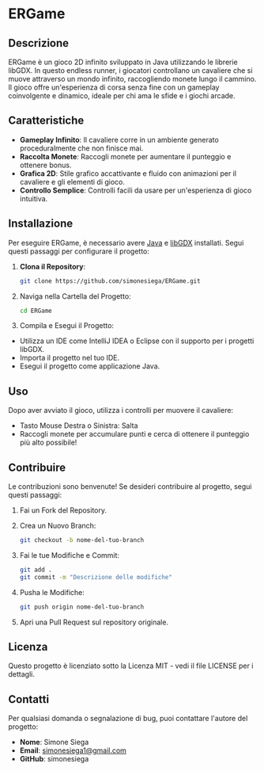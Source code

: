 # ERGame

## Descrizione
ERGame è un gioco 2D infinito sviluppato in Java utilizzando le librerie libGDX. In questo endless runner, i giocatori controllano un cavaliere che si muove attraverso un mondo infinito, raccogliendo monete lungo il cammino. Il gioco offre un'esperienza di corsa senza fine con un gameplay coinvolgente e dinamico, ideale per chi ama le sfide e i giochi arcade.

## Caratteristiche

- **Gameplay Infinito**: Il cavaliere corre in un ambiente generato proceduralmente che non finisce mai.
- **Raccolta Monete**: Raccogli monete per aumentare il punteggio e ottenere bonus.
- **Grafica 2D**: Stile grafico accattivante e fluido con animazioni per il cavaliere e gli elementi di gioco.
- **Controllo Semplice**: Controlli facili da usare per un'esperienza di gioco intuitiva.

## Installazione

Per eseguire ERGame, è necessario avere [Java](https://www.java.com/) e [libGDX](https://libgdx.com/) installati. Segui questi passaggi per configurare il progetto:

1. **Clona il Repository**:

   ```bash
   git clone https://github.com/simonesiega/ERGame.git

2. Naviga nella Cartella del Progetto:
   ```bash
   cd ERGame

3. Compila e Esegui il Progetto:

- Utilizza un IDE come IntelliJ IDEA o Eclipse con il supporto per i progetti libGDX.
- Importa il progetto nel tuo IDE.
- Esegui il progetto come applicazione Java.

## Uso
Dopo aver avviato il gioco, utilizza i controlli per muovere il cavaliere:

- Tasto Mouse Destra o Sinistra: Salta
- Raccogli monete per accumulare punti e cerca di ottenere il punteggio più alto possibile!

## Contribuire
Le contribuzioni sono benvenute! Se desideri contribuire al progetto, segui questi passaggi:

1. Fai un Fork del Repository.
  
2. Crea un Nuovo Branch:
   ```bash
   git checkout -b nome-del-tuo-branch

3. Fai le tue Modifiche e Commit:
   ```bash
   git add .
   git commit -m "Descrizione delle modifiche" 
   
4. Pusha le Modifiche:
    ```bash
    git push origin nome-del-tuo-branch
   
5. Apri una Pull Request sul repository originale.

## Licenza
Questo progetto è licenziato sotto la Licenza MIT - vedi il file LICENSE per i dettagli.

## Contatti
Per qualsiasi domanda o segnalazione di bug, puoi contattare l'autore del progetto:

- **Nome**: Simone Siega
- **Email**: simonesiega1@gmail.com
- **GitHub**: simonesiega
